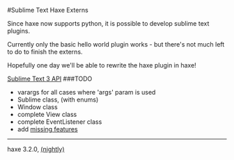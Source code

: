 #Sublime Text Haxe Externs

Since haxe now supports python, it is possible to develop sublime text plugins.

Currently only the basic hello world plugin works - but there's not much left to do to finish the externs.

Hopefully one day we'll be able to rewrite the haxe plugin in haxe!

[Sublime Text 3 API](http://www.sublimetext.com/docs/3/api_reference.html)
###TODO
- varargs for all cases where 'args' param is used
- Sublime class, (with enums)
- Window class
- complete View class
- complete EventListener class
- add [missing features](http://sublime-text-unofficial-documentation.readthedocs.org/en/latest/reference/api.html#sublime_plugin.EventListener.on_query_completions)

--------------
haxe 3.2.0, [(nightly)](http://hxbuilds.s3-website-us-east-1.amazonaws.com/builds/haxe/)